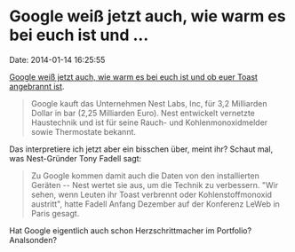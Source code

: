 Google weiß jetzt auch, wie warm es bei euch ist und \...
=========================================================

Date: 2014-01-14 16:25:55

[Google weiß jetzt auch, wie warm es bei euch ist und ob euer Toast
angebrannt ist](http://www.heise.de/-2084501).

> Google kauft das Unternehmen Nest Labs, Inc, für 3,2 Milliarden Dollar
> in bar (2,25 Milliarden Euro). Nest entwickelt vernetzte Haustechnik
> und ist für seine Rauch- und Kohlenmonoxidmelder sowie Thermostate
> bekannt.

Das interpretiere ich jetzt aber ein bisschen über, meint ihr? Schaut
mal, was Nest-Gründer Tony Fadell sagt:

> Zu Google kommen damit auch die Daten von den installierten Geräten --
> Nest wertet sie aus, um die Technik zu verbessern. \"Wir sehen, wenn
> Leuten ihr Toast verbrennt oder Kohlenstoffmonoxid austritt\", hatte
> Fadell Anfang Dezember auf der Konferenz LeWeb in Paris gesagt.

Hat Google eigentlich auch schon Herzschrittmacher im Portfolio?
Analsonden?
